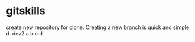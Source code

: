 # gitskills
create new repository for clone.
Creating a new branch is quick and simple d.
dev2
a b c d
